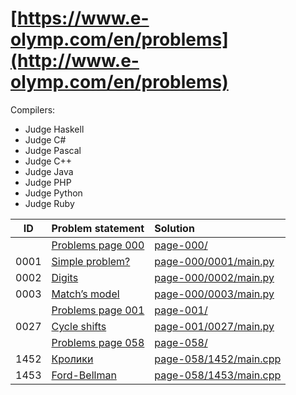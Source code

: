 # [https://www.e-olymp.com/en/problems](http://www.e-olymp.com/en/problems)

Compilers:

- Judge Haskell
- Judge C#
- Judge Pascal
- Judge C++
- Judge Java
- Judge PHP
- Judge Python
- Judge Ruby


| ID | Problem statement                                                   | Solution                                       |
|:--:|:--------------------------------------------------------------------|:-----------------------------------------------|
|    |[Problems page 000 ](https://www.e-olymp.com/en/problems?page=0)     |[page-000/](page-000/)                          |
|0001|[Simple problem?   ](https://www.e-olymp.com/en/problems/1)          |[page-000/0001/main.py ](page-000/0001/main.py )|
|0002|[Digits            ](https://www.e-olymp.com/en/problems/2)          |[page-000/0002/main.py ](page-000/0002/main.py )|
|0003|[Match’s model     ](https://www.e-olymp.com/en/problems/3)          |[page-000/0003/main.py ](page-000/0003/main.py )|
|    |[Problems page 001 ](https://www.e-olymp.com/en/problems?page=1)     |[page-001/](page-001/)                          |
|0027|[Cycle shifts      ](https://www.e-olymp.com/en/problems/27)         |[page-001/0027/main.py](page-001/0027/main.py)  |
|    |[Problems page 058 ](https://www.e-olymp.com/en/problems?page=58)    |[page-058/](page-058/)                          |
|1452|[Кролики           ](https://www.e-olymp.com/en/problems/1452)       |[page-058/1452/main.cpp](page-058/1452/main.cpp)|
|1453|[Ford-Bellman      ](https://www.e-olymp.com/en/problems/1453)       |[page-058/1453/main.cpp](page-058/1453/main.cpp)|
